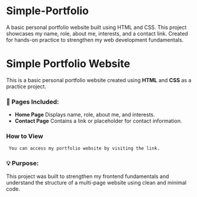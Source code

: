 # Simple-Portfolio
A basic personal portfolio website built using HTML and CSS. This project showcases my name, role, about me, interests, and a contact link. Created for hands-on practice to strengthen my web development fundamentals.
# Simple Portfolio Website

This is a basic personal portfolio website created using **HTML** and **CSS** as a practice project.

### 🔗 Pages Included:
- **Home Page**
   Displays name, role, about me, and interests.
- **Contact Page**
   Contains a link or placeholder for contact information.
### How to View
     You can access my portfolio website by visiting the link.
### 💡 Purpose:
This project was built to strengthen my frontend fundamentals and understand the structure of a multi-page website using clean and minimal code.

